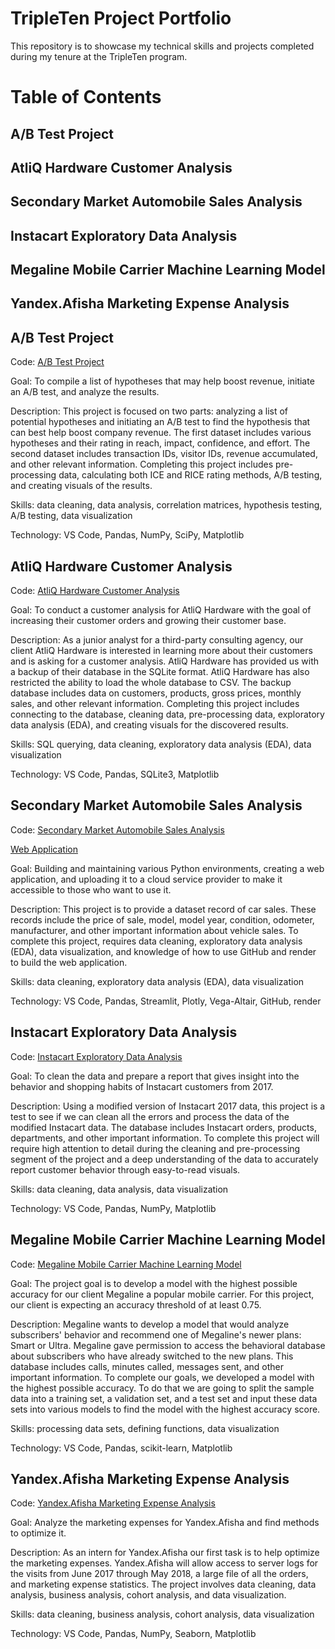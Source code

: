 # TripleTen Project Portfolio

This repository is to showcase my technical skills and projects completed during my tenure at the TripleTen program. 

# Table of Contents

## A/B Test Project

## AtliQ Hardware Customer Analysis

## Secondary Market Automobile Sales Analysis 

## Instacart Exploratory Data Analysis

## Megaline Mobile Carrier Machine Learning Model

## Yandex.Afisha Marketing Expense Analysis



## A/B Test Project

Code: [A/B Test Project](https://github.com/jasondo-da/portfolio_projects/blob/main/abtest_project_pdf.pdf)

Goal: To compile a list of hypotheses that may help boost revenue, initiate an A/B test, and analyze the results. 

Description: This project is focused on two parts: analyzing a list of potential hypotheses and initiating an A/B test to find the hypothesis that can best help boost company revenue. The first dataset includes various hypotheses and their rating in reach, impact, confidence, and effort. The second dataset includes transaction IDs, visitor IDs, revenue accumulated, and other relevant information. Completing this project includes pre-processing data, calculating both ICE and RICE rating methods, A/B testing, and creating visuals of the results.  

Skills: data cleaning, data analysis, correlation matrices, hypothesis testing, A/B testing, data visualization

Technology: VS Code, Pandas, NumPy, SciPy, Matplotlib

## AtliQ Hardware Customer Analysis

Code: [AtliQ Hardware Customer Analysis](https://github.com/jasondo-da/portfolio_projects/blob/main/atliq_customer_analysis_pdf.pdf)

Goal: To conduct a customer analysis for AtliQ Hardware with the goal of increasing their customer orders and growing their customer base.

Description: As a junior analyst for a third-party consulting agency, our client AtliQ Hardware is interested in learning more about their customers and is asking for a customer analysis. AtliQ Hardware has provided us with a backup of their database in the SQLite format. AtliQ Hardware has also restricted the ability to load the whole database to CSV. The backup database includes data on customers, products, gross prices, monthly sales, and other relevant information. Completing this project includes connecting to the database, cleaning data, pre-processing data, exploratory data analysis (EDA), and creating visuals for the discovered results.

Skills: SQL querying, data cleaning, exploratory data analysis (EDA), data visualization

Technology: VS Code, Pandas, SQLite3, Matplotlib

## Secondary Market Automobile Sales Analysis 

Code: [Secondary Market Automobile Sales Analysis](https://github.com/jasondo-da/portfolio_projects/blob/main/car_web_app_pdf.pdf)

[Web Application](https://car-ad-project.onrender.com/)

Goal: Building and maintaining various Python environments, creating a web application, and uploading it to a cloud service provider to make it accessible to those who want to use it.

Description: This project is to provide a dataset record of car sales. These records include the price of sale, model, model year, condition, odometer, manufacturer, and other important information about vehicle sales. To complete this project, requires data cleaning, exploratory data analysis (EDA), data visualization, and knowledge of how to use GitHub and render to build the web application.

Skills: data cleaning, exploratory data analysis (EDA), data visualization

Technology: VS Code, Pandas, Streamlit, Plotly, Vega-Altair, GitHub, render

## Instacart Exploratory Data Analysis

Code: [Instacart Exploratory Data Analysis](https://github.com/jasondo-da/portfolio_projects/blob/main/insta_cart_pdf.pdf)

Goal: To clean the data and prepare a report that gives insight into the behavior and shopping habits of Instacart customers from 2017.

Description: Using a modified version of Instacart 2017 data, this project is a test to see if we can clean all the errors and process the data of the modified Instacart data. The database includes Instacart orders, products, departments, and other important information. To complete this project will require high attention to detail during the cleaning and pre-processing segment of the project and a deep understanding of the data to accurately report customer behavior through easy-to-read visuals.

Skills: data cleaning, data analysis, data visualization

Technology: VS Code, Pandas, NumPy, Matplotlib

## Megaline Mobile Carrier Machine Learning Model 

Code: [Megaline Mobile Carrier Machine Learning Model](https://github.com/jasondo-da/portfolio_projects/blob/main/megaline_project_pdf.pdf)

Goal: The project goal is to develop a model with the highest possible accuracy for our client Megaline a popular mobile carrier. For this project, our client is expecting an accuracy threshold of at least 0.75.

Description: Megaline wants to develop a model that would analyze subscribers' behavior and recommend one of Megaline's newer plans: Smart or Ultra. Megaline gave permission to access the behavioral database about subscribers who have already switched to the new plans. This database includes calls, minutes called, messages sent, and other important information. To complete our goals, we developed a model with the highest possible accuracy. To do that we are going to split the sample data into a training set, a validation set, and a test set and input these data sets into various models to find the model with the highest accuracy score.

Skills: processing data sets, defining functions, data visualization

Technology: VS Code, Pandas, scikit-learn, Matplotlib

## Yandex.Afisha Marketing Expense Analysis

Code: [Yandex.Afisha Marketing Expense Analysis](https://github.com/jasondo-da/portfolio_projects/blob/main/yandex_afisha_pdf.pdf)

Goal: Analyze the marketing expenses for Yandex.Afisha and find methods to optimize it.

Description: As an intern for Yandex.Afisha our first task is to help optimize the marketing expenses. Yandex.Afisha will allow access to server logs for the visits from June 2017 through May 2018, a large file of all the orders, and marketing expense statistics. The project involves data cleaning, data analysis, business analysis, cohort analysis, and data visualization.

Skills: data cleaning, business analysis, cohort analysis, data visualization

Technology: VS Code, Pandas, NumPy, Seaborn, Matplotlib
